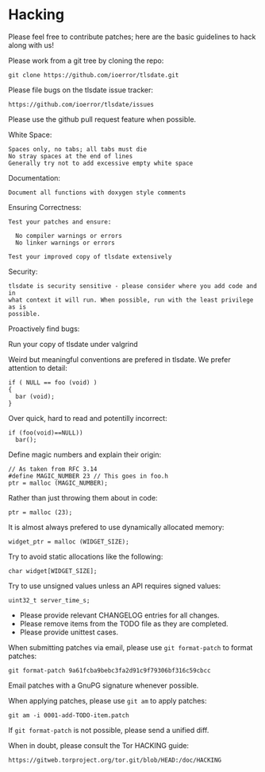 Hacking
=======

Please feel free to contribute patches; here are the basic guidelines to hack
along with us!

Please work from a git tree by cloning the repo:

    git clone https://github.com/ioerror/tlsdate.git

Please file bugs on the tlsdate issue tracker:

    https://github.com/ioerror/tlsdate/issues

Please use the github pull request feature when possible.

White Space:

    Spaces only, no tabs; all tabs must die
    No stray spaces at the end of lines
    Generally try not to add excessive empty white space

Documentation:

    Document all functions with doxygen style comments

Ensuring Correctness:

    Test your patches and ensure:

      No compiler warnings or errors
      No linker warnings or errors

    Test your improved copy of tlsdate extensively

Security:

    tlsdate is security sensitive - please consider where you add code and in
    what context it will run. When possible, run with the least privilege as is
    possible.

Proactively find bugs:

 Run your copy of tlsdate under valgrind

Weird but meaningful conventions are prefered in tlsdate. We prefer attention
to detail:

    if ( NULL == foo (void) )
    {
      bar (void);
    }

Over quick, hard to read and potentilly incorrect:

    if (foo(void)==NULL))
      bar();

Define magic numbers and explain their origin:

    // As taken from RFC 3.14
    #define MAGIC_NUMBER 23 // This goes in foo.h
    ptr = malloc (MAGIC_NUMBER);

Rather than just throwing them about in code:

    ptr = malloc (23);

It is almost always prefered to use dynamically allocated memory:

    widget_ptr = malloc (WIDGET_SIZE);

Try to avoid static allocations like the following:

    char widget[WIDGET_SIZE];

Try to use unsigned values unless an API requires signed values:

    uint32_t server_time_s;

- Please provide relevant CHANGELOG entries for all changes.
- Please remove items from the TODO file as they are completed.
- Please provide unittest cases.

When submitting patches via email, please use `git format-patch` to format
patches:

    git format-patch 9a61fcba9bebc3fa2d91c9f79306bf316c59cbcc

Email patches with a GnuPG signature whenever possible.

When applying patches, please use `git am` to apply patches:

    git am -i 0001-add-TODO-item.patch

If `git format-patch` is not possible, please send a unified diff.

When in doubt, please consult the Tor HACKING guide:

    https://gitweb.torproject.org/tor.git/blob/HEAD:/doc/HACKING

